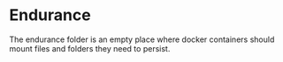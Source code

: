 # Endurance

The endurance folder is an empty place where docker containers should mount files and folders they need to persist.
